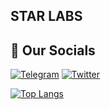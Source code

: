 ## STAR LABS 


## 🔗 Our Socials
[![Telegram](https://img.shields.io/badge/-Telegram-090909?style=for-the-badge&logo=telegram)](https://t.me/StarLabsTech)
[![Twitter](https://img.shields.io/badge/-Twitter-090909?style=for-the-badge&logo=twitter)](https://twitter.com/0xStarLabs)

[![Top Langs](https://github-readme-stats.vercel.app/api/top-langs/?username=0xStarLabs&layout=compact)](https://github.com/0xStarLabs)
